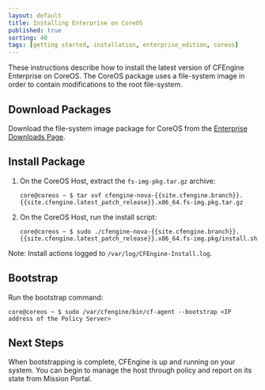 ```yaml
---
layout: default
title: Installing Enterprise on CoreOS
published: true
sorting: 40
tags: [getting started, installation, enterprise_edition, coreos]
---
```


These instructions describe how to install the latest version of CFEngine
Enterprise on CoreOS. The CoreOS package uses a file-system image in order to
contain modifications to the root file-system.

## Download Packages

Download the file-system image package for CoreOS from the [Enterprise Downloads Page](http://cfengine.com/product/free-download).

## Install Package

1. On the CoreOS Host, extract the `fs-img-pkg.tar.gz` archive:

    ```console
    core@coreos ~ $ tar xvf cfengine-nova-{{site.cfengine.branch}}.{{site.cfengine.latest_patch_release}}.x86_64.fs-img.pkg.tar.gz
    ```

2. On the CoreOS Host, run the install script:

    ```console
    core@coreos ~ $ sudo ./cfengine-nova-{{site.cfengine.branch}}.{{site.cfengine.latest_patch_release}}.x86_64.fs-img.pkg/install.sh
    ```

Note: Install actions logged to `/var/log/CFEngine-Install.log`.

## Bootstrap

Run the bootstrap command:

```console
core@coreos ~ $ sudo /var/cfengine/bin/cf-agent --bootstrap <IP address of the Policy Server>
```

## Next Steps

When bootstrapping is complete, CFEngine is up and running on your system. You
can begin to manage the host through policy and report on its state from Mission
Portal.
